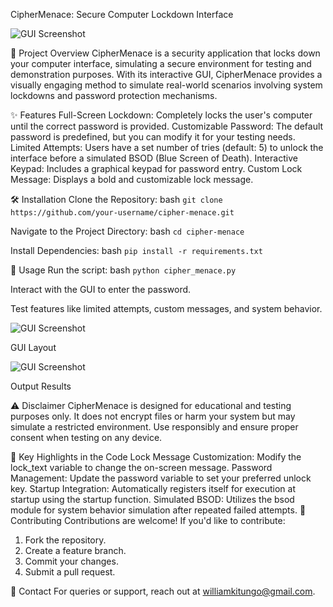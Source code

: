 CipherMenace: Secure Computer Lockdown Interface

![GUI Screenshot]() 


📜 Project Overview
CipherMenace is a security application that locks down your computer interface, simulating a secure environment for testing and demonstration purposes. With its interactive GUI, CipherMenace provides a visually engaging method to simulate real-world scenarios involving system lockdowns and password protection mechanisms.

✨ Features
Full-Screen Lockdown: Completely locks the user's computer until the correct password is provided.
Customizable Password: The default password is predefined, but you can modify it for your testing needs.
Limited Attempts: Users have a set number of tries (default: 5) to unlock the interface before a simulated BSOD (Blue Screen of Death).
Interactive Keypad: Includes a graphical keypad for password entry.
Custom Lock Message: Displays a bold and customizable lock message.


🛠️ Installation
Clone the Repository:
bash
````git clone https://github.com/your-username/cipher-menace.git````

Navigate to the Project Directory:
bash
````cd cipher-menace````

Install Dependencies:
bash
````pip install -r requirements.txt````


🚀 Usage
Run the script:
bash
````python cipher_menace.py````

Interact with the GUI to enter the password.

Test features like limited attempts, custom messages, and system behavior.

![GUI Screenshot](GUI.png) 

GUI Layout

![GUI Screenshot](GUI.png) 

Output Results

⚠️ Disclaimer
CipherMenace is designed for educational and testing purposes only. It does not encrypt files or harm your system but may simulate a restricted environment. Use responsibly and ensure proper consent when testing on any device.

📌 Key Highlights in the Code
Lock Message Customization: Modify the lock_text variable to change the on-screen message.
Password Management: Update the password variable to set your preferred unlock key.
Startup Integration: Automatically registers itself for execution at startup using the startup function.
Simulated BSOD: Utilizes the bsod module for system behavior simulation after repeated failed attempts.
🤝 Contributing
Contributions are welcome! If you'd like to contribute:

1. Fork the repository.
2. Create a feature branch.
3. Commit your changes.
4. Submit a pull request.

📧 Contact
For queries or support, reach out at williamkitungo@gmail.com.

